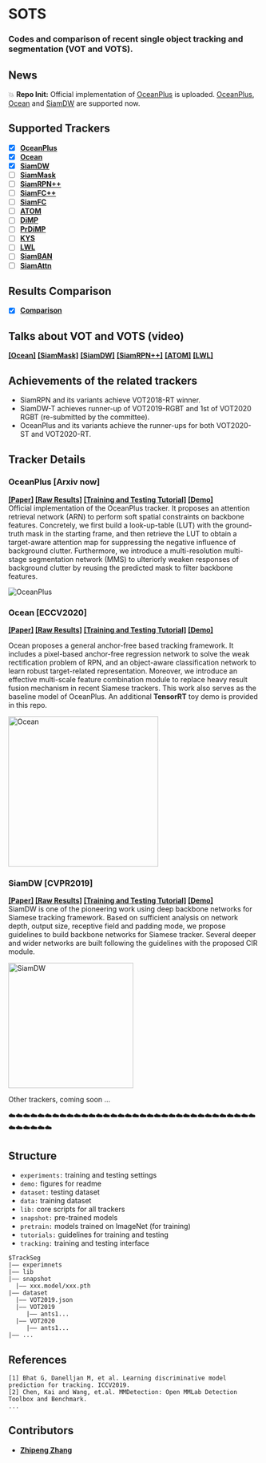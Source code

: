 # SOTS

### Codes and comparison of recent single object tracking and segmentation (VOT and VOTS).

## News
:boom: **Repo Init:** Official implementation of [OceanPlus]() is uploaded. [OceanPlus](), [Ocean]() and [SiamDW]() are supported now. 

## Supported Trackers

- [x] [**OceanPlus**]()
- [x] [**Ocean**]()
- [x] [**SiamDW**]()
- [ ] [**SiamMask**]()
- [ ] [**SiamRPN++**]()
- [ ] [**SiamFC++**]()
- [ ] [**SiamFC**]()
- [ ] [**ATOM**]()
- [ ] [**DiMP**]() 
- [ ] [**PrDiMP**]()
- [ ] [**KYS**]()
- [ ] [**LWL**]()
- [ ] [**SiamBAN**]()
- [ ] [**SiamAttn**]()

## Results Comparison
- [x] [**Comparison**](https://github.com/JudasDie/Comparison)

## Talks about VOT and VOTS (video)

[**[Ocean]**]() [**[SiamMask]**]() [**[SiamDW]**]() [**[SiamRPN++]**]() [**[ATOM]**]() [**[LWL]**]()

## Achievements of the related trackers
- SiamRPN and its variants achieve VOT2018-RT winner.
- SiamDW-T achieves runner-up of VOT2019-RGBT and 1st of VOT2020 RGBT (re-submitted by the committee).
- OceanPlus and its variants achieve the runner-ups for both VOT2020-ST and VOT2020-RT.


## Tracker Details
### OceanPlus [Arxiv now]
**[[Paper]]() [[Raw Results]]() [[Training and Testing Tutorial]](https://github.com/JudasDie/SOTS/tree/master/lib/tutorial/OceanPlus/oceanplus.md) [[Demo]]()** <br/>
Official implementation of the OceanPlus tracker. It proposes an attention retrieval network (ARN) to perform soft spatial constraints on backbone features. Concretely, we first build a look-up-table (LUT) with the ground-truth mask in the starting frame, and then retrieve the LUT to obtain a target-aware attention map for suppressing the negative influence of background clutter. Furthermore, we introduce a multi-resolution multi-stage segmentation network (MMS) to ulteriorly weaken responses of background clutter by reusing the predicted mask to filter backbone features.


</div>
<img src="https://github.com/JudasDie/SOTS/blob/master/demo/oceanplu_overview.png"  alt="OceanPlus"/><br/>
</div>

### Ocean [ECCV2020]
**[[Paper]](https://arxiv.org/abs/2006.10721) [[Raw Results]](https://drive.google.com/file/d/1vDp4MIkWzLVOhZ-Yt2Zdq8Z_Z0rz6y0R/view?usp=sharing) [[Training and Testing Tutorial]](https://github.com/JudasDie/SOTS/tree/master/lib/tutorial/Ocean/ocean.md) [[Demo]](https://www.youtube.com/watch?v=83-XCEsQ1Kg&feature=youtu.be)** <br/>

Ocean proposes a general anchor-free based tracking framework. It includes a pixel-based anchor-free regression network to solve the weak rectification problem of RPN, and an object-aware classification network to learn robust target-related representation. Moreover, we introduce an effective multi-scale feature combination module to replace heavy result fusion mechanism in recent Siamese trackers. This work also serves as the baseline model of OceanPlus. An additional **TensorRT** toy demo is provided in this repo.
<div align="left">
  <img src="https://github.com/JudasDie/SOTS/blob/master/demo/Ocean_overview.jpg" height="300" alt="Ocean"/><br/>
  <!-- <p>Example SiamFC, SiamRPN and SiamMask outputs.</p> -->
</div>

### SiamDW [CVPR2019]
**[[Paper]](http://openaccess.thecvf.com/content_CVPR_2019/papers/Zhang_Deeper_and_Wider_Siamese_Networks_for_Real-Time_Visual_Tracking_CVPR_2019_paper.pdf) [[Raw Results]](https://github.com/researchmm/SiamDW) [[Training and Testing Tutorial]](https://github.com/JudasDie/SOTS/tree/master/lib/tutorial/SiamDW/siamdw.md) [[Demo]]()** <br/>
SiamDW is one of the pioneering work using deep backbone networks for Siamese tracking framework. Based on sufficient analysis on network depth, output size, receptive field and padding mode, we propose guidelines to build backbone networks for Siamese tracker. Several deeper and wider networks are built following the guidelines with the proposed CIR module. 

<img src="https://github.com/JudasDie/SOTS/blob/master/demo/siamdw_overview.jpg" height="250" alt="SiamDW"/><br/>


Other trackers, coming soon ...


:cloud::cloud::cloud::cloud::cloud::cloud::cloud::cloud::cloud::cloud::cloud::cloud::cloud::cloud::cloud::cloud::cloud::cloud::cloud::cloud::cloud::cloud::cloud::cloud::cloud::cloud::cloud::cloud::cloud::cloud::cloud::cloud::cloud::cloud::cloud::cloud::cloud::cloud::cloud::cloud:


## Structure
- `experiments:` training and testing settings
- `demo:` figures for readme
- `dataset:` testing dataset
- `data:` training dataset
- `lib:` core scripts for all trackers
- `snapshot:` pre-trained models 
- `pretrain:` models trained on ImageNet (for training)
- `tutorials:` guidelines for training and testing
- `tracking:` training and testing interface

```
$TrackSeg
|—— experimnets
|—— lib
|—— snapshot
  |—— xxx.model/xxx.pth
|—— dataset
  |—— VOT2019.json 
  |—— VOT2019
     |—— ants1...
  |—— VOT2020
     |—— ants1...
|—— ...

```

## References
```
[1] Bhat G, Danelljan M, et al. Learning discriminative model prediction for tracking. ICCV2019.
[2] Chen, Kai and Wang, et.al. MMDetection: Open MMLab Detection Toolbox and Benchmark.
...
```
## Contributors
- **[Zhipeng Zhang](https://github.com/JudasDie)**









